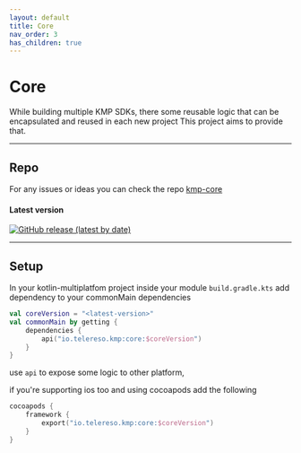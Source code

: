 ```yaml
---
layout: default
title: Core
nav_order: 3
has_children: true
---
```


# Core

While building multiple KMP SDKs, there some reusable logic that can be encapsulated and reused in each
new project
This project aims to provide that.

---

## Repo

For any issues or ideas you can check the repo [kmp-core](https://github.com/telereso/kmp-core)

#### Latest version
[![GitHub release (latest by date)](https://img.shields.io/github/v/release/telereso/kmp-core)](https://github.com/telereso/kmp-core/releases)

---

## Setup

In your kotlin-multiplatfom project inside your module `build.gradle.kts` add dependency to your
commonMain dependencies

```kotlin
val coreVersion = "<latest-version>"
val commonMain by getting {
    dependencies {
        api("io.telereso.kmp:core:$coreVersion")
    }
}
```

use `api` to expose some logic to other platform,

if you're supporting ios too and using cocoapods add the following

```kotlin
cocoapods {
    framework {
        export("io.telereso.kmp:core:$coreVersion")
    }
}
```